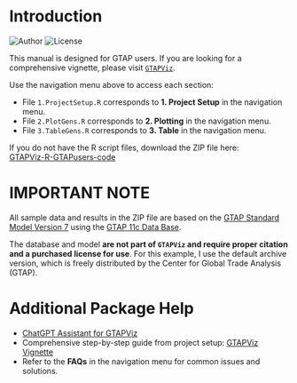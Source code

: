 # Introduction
![Author](https://img.shields.io/badge/author-Bodysbobb-blue)
![License](https://img.shields.io/github/license/Bodysbobb/GTAPViz-R-GTAPuser)

This manual is designed for GTAP users. If you are looking for a comprehensive vignette, please visit [`GTAPViz`](https://bodysbobb.github.io/GTAPViz/).

Use the navigation menu above to access each section:

- File `1.ProjectSetup.R` corresponds to **1. Project Setup** in the navigation menu.
- File `2.PlotGens.R` corresponds to **2. Plotting** in the navigation menu.
- File `3.TableGens.R` corresponds to **3. Table** in the navigation menu.

If you do not have the R script files, download the ZIP file here:  
[GTAPViz-R-GTAPusers-code](https://github.com/Bodysbobb/GTAPViz-R-GTAPuser/blob/main/GTAPViz-GTAPusers.zip)

# IMPORTANT NOTE

All sample data and results in the ZIP file are based on the [GTAP Standard Model Version 7](https://www.gtap.agecon.purdue.edu/models/current.asp/) using the [GTAP 11c Data Base](https://www.gtap.agecon.purdue.edu/databases/default.asp/).

The database and model **are not part of `GTAPViz` and require proper citation and a purchased license for use**. For this example, I use the default archive version, which is freely distributed by the Center for Global Trade Analysis (GTAP).

# Additional Package Help

- [ChatGPT Assistant for GTAPViz](https://chatgpt.com/g/g-67f87a78396c81919aa2a0676c40e8b3-gtapviz-r/)
- Comprehensive step-by-step guide from project setup: [GTAPViz Vignette](file:///D:/GitHub/GTAPViz/docs/index.html)
- Refer to the **FAQs** in the navigation menu for common issues and solutions.
